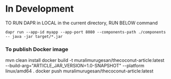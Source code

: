 # In Development

TO RUN DAPR in LOCAL
in the current directory, RUN BELOW command

```dapr run --app-id myapp --app-port 8080 --components-path ./components -- java -jar target/*.jar```

### To publish Docker image
mvn clean install
docker build -t muralimurugesan/thecoconut-article:latest --build-arg="ARTICLE_JAR_VERSION=1.0-SNAPSHOT"   --platform linux/amd64 .
docker push muralimurugesan/thecoconut-article:latest